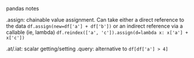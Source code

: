 pandas notes

.assign: chainable value assignment. 
    Can take either a direct reference to the data 
        `df.assign(new=df['a'] + df['b'])`
    or an indirect reference via a callable (ie, lambda)
        `df.reindex(['a', 'c']).assign(d=lambda x: x['a'] + x['c'])`
    
.at/.iat: scalar getting/setting
.query: alternative to `df[df['a'] > 4]`